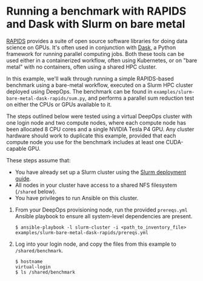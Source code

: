 Running a benchmark with RAPIDS and Dask with Slurm on bare metal
=================================================================

[RAPIDS](https://rapids.ai/) provides a suite of open source software libraries for doing data science on GPUs.
It's often used in conjunction with [Dask](https://dask.org/), a Python framework for running parallel computing jobs.
Both these tools can be used either in a containerized workflow, often using Kubernetes, or on "bare metal" with no containers, often using a shared HPC cluster.

In this example, we'll walk through running a simple RAPIDS-based benchmark using a bare-metal workflow, executed on a Slurm HPC cluster deployed using DeepOps.
The benchmark can be found in `examples/slurm-bare-metal-dask-rapids/sum.py`, and performs a parallel sum reduction test on either the CPUs or GPUs available to it.

The steps outlined below were tested using a virtual DeepOps cluster with one login node and two compute nodes,
where each compute node has been allocated 8 CPU cores and a single NVIDIA Tesla P4 GPU.
Any cluster hardware should work to duplicate this example, provided that each compute node you use for the benchmark includes at least one CUDA-capable GPU.

These steps assume that:

* You have already set up a Slurm cluster using the [Slurm deployment guide](/docs/slurm-cluster.md).
* All nodes in your cluster have access to a shared NFS filesystem (`/shared` below).
* You have privileges to run Ansible on this cluster.

1. From your DeepOps provisioning node, run the provided `prereqs.yml` Ansible playbook to ensure all system-level dependencies are present.
    ```
    $ ansible-playbook -l slurm-cluster -i <path_to_inventory_file> examples/slurm-bare-metal-dask-rapids/prereqs.yml
    ```
1. Log into your login node, and copy the files from this example to `/shared/benchmark`.
    ```
    $ hostname
    virtual-login
    $ ls /shared/benchmark
    
    ```
